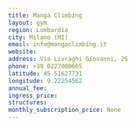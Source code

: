```yaml
---
title: Manga Climbing
layout: gym
region: Lombardia
city: Milano (MI)
email: info@mangaclimbing.it
website: 
address: Via Livraghi Giovanni, 25
phone: +39 0227080665
latitude: 45.51627731
longitude: 9.22254562
annual_fee: 
ingress_price: 
structures: 
monthly_subscription_price: None
---
```


